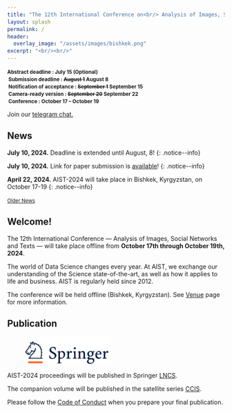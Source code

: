 ```yaml
---
title: "The 12th International Conference on<br/> Analysis of Images, Social Networks and Texts"
layout: splash
permalink: /
header:
  overlay_image: "/assets/images/bishkek.png"
excerpt: "<br/><br/>"
---
```

<div class="text-center">
    <span style="font-weight: bold; font-size: smaller;">
    Abstract deadline : July 15 (Optional)<br/>&nbsp;Submission deadline : <strike>August 1</strike> August 8 <br/>&nbsp;Notification of acceptance : <strike>September 1</strike> September 15<br/>&nbsp;Camera-ready version : <strike>September 20</strike> September 22<br/>&nbsp;Conference : October 17 &ndash; October 19</span>
    <br/>  
</div>

Join our <a href="https://t.me/+RK3hR9_UClkoFHc2">telegram chat.</a>

<h2>News</h2>

**July 10, 2024.** Deadline is extended until August, 8!
{: .notice--info}

**July 10, 2024.** Link for paper submission is [available](https://openreview.net/group?id=aistconf.org/AIST/2024/Conference)!
{: .notice--info}

**April 22, 2024.** AIST-2024 will take place in Bishkek, Kyrgyzstan, on October 17-19
{: .notice--info}

<div class="text-center">
    <a href="/archive/" style="font-size: smaller; font-decoration: italic;">Older News</a>
</div>

<h2>Welcome!</h2>

The 12th International Conference — Analysis of Images, Social Networks and Texts — will take place offline from <b>October 17th through October 19th, 2024</b>.

The world of Data Science changes every year. At AIST, we exchange our understanding of the Science state-of-the-art, as well as how it applies to life and business. AIST is regularly held since 2012.

The conference will be held offline (Bishkek, Kyrgyzstan). See [Venue](/venue/) page for more information. 

<h2>Publication</h2>

<figure>
  <a href="https://www.springer.com"><img style="width:200px;" src="/assets/images/springer.png"></a>
</figure>


AIST-2024 proceedings will be published in Springer <a href="https://www.springer.com/series/558">LNCS</a>.

The companion volume will be published in the satellite series [CCIS](https://www.springer.com/series/7899).

Please follow the [Code of Conduct](https://www.springernature.com/gp/authors/book-authors-code-of-conduct) when you prepare your final publication.


<!-- ВК9173 -->

